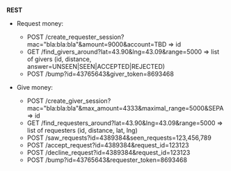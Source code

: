 **REST**
 * Request money:
	 * POST	/create_requester_session?mac="bla:bla:bla"&amount=9000&account=TBD
	 	=> id
	 * GET	/find_givers_around?lat=43.90&lng=43.09&range=5000
	 	=> list of givers (id, distance, answer=UNSEEN|SEEN|ACCEPTED|REJECTED)
	 * POST /bump?id=43765643&giver_token=8693468

 * Give money:
 	 * POST	/create_giver_session?mac="bla:bla:bla"&max_amount=4333&maximal_range=5000&SEPA
 	 	=> id
 	 * GET	/find_requesters_around?lat=43.90&lng=43.09&range=5000
 	 	=> list of requesters (id, distance, lat, lng)
 	 * POST	/saw_requests?id=4389384&seen_requests=123,456,789
 	 * POST /accept_request?id=4389384&request_id=123123
 	 * POST /decline_request?id=4389384&request_id=123123
 	 * POST /bump?id=43765643&requester_token=8693468
